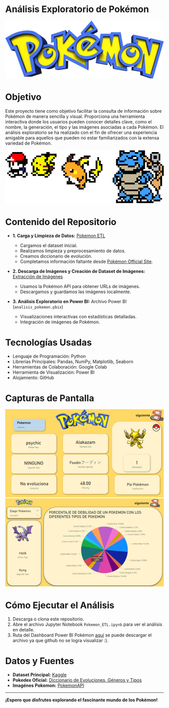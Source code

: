 # Análisis Exploratorio de Pokémon

![Logo de Pokémon](fondo/Daco_5394286.png)

# Objetivo

Este proyecto tiene como objetivo facilitar la consulta de información sobre Pokémon de manera sencilla y visual. Proporciona una herramienta interactiva donde los usuarios pueden conocer detalles clave, como el nombre, la generación, el tipo y las imágenes asociadas a cada Pokémon. El análisis exploratorio se ha realizado con el fin de ofrecer una experiencia amigable para aquellos que pueden no estar familiarizados con la extensa variedad de Pokémon.



 ![Bulbasaur](fondo/Daco_1804122.png)

# Contenido del Repositorio

- **1. Carga y Limpieza de Datos:** [Pokemon ETL](etl/Pokemon_ETL.ipynb)
   - Cargamos el dataset inicial.
   - Realizamos limpieza y preprocesamiento de datos.
   - Creamos diccionario de evolución.
   - Completamos información faltante desde [Pokémon Official Site](https://www.pokemon.com/es/pokedex).

- **2. Descarga de Imágenes y Creación de Dataset de Imágenes:** [Extracción de Imágenes](etl/extracción_Imagenes_pokemon.ipynb)
   - Usamos la Pokémon API para obtener URLs de imágenes.
   - Descargamos y guardamos las imágenes localmente.

- **3. Análisis Exploratorio en Power BI:** Archivo Power BI (`analisis_pokemon.pbix`)
   - Visualizaciones interactivas con estadísticas detalladas.
   - Integración de imágenes de Pokémon.

# Tecnologías Usadas
- Lenguaje de Programación: Python
- Librerías Principales: Pandas, NumPy, Matplotlib, Seaborn
- Herramientas de Colaboración: Google Colab
- Herramienta de Visualización: Power BI
- Alojamiento: GitHub 

# Capturas de Pantalla 

 ![Visualización 1](fondo/2.png)
 ![Visualización 2](fondo/3.png)

# Cómo Ejecutar el Análisis

1. Descarga o clona este repositorio.
2. Abre el archivo Jupyter Notebook `Pokemon_ETL.ipynb` para ver el análisis en detalle.
3. Ruta del Dashboard Power BI Pokémon [aquí](dashboard/analisis_pokemon.pbix)
   se puede descargar el archivo ya que github no se logra visualizar :).

# Datos y Fuentes

- **Dataset Principal:** [Kaggle](https://www.kaggle.com/datasets/rounakbanik/pokemon)
- **Pokedex Oficial:** [Diccionario de Evoluciones, Géneros y Tipos](https://www.pokemon.com/es/pokedex)
- **Imagénes Pokemon:** [PokemonAPI](https://pokeapi.co/docs/v2)


---

**¡Espero que disfrutes explorando el fascinante mundo de los Pokémon!**
